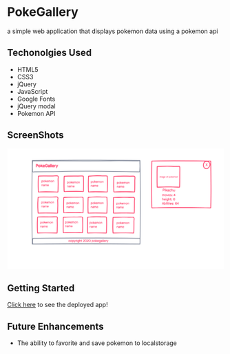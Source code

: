 # PokeGallery

a simple web application that displays pokemon data using a pokemon api

## Techonolgies Used

- HTML5
- CSS3
- jQuery
- JavaScript
- Google Fonts
- jQuery modal
- Pokemon API

## ScreenShots

![wireframe](./imgs/wireframe.png)

## Getting Started

[Click here](#) to see the deployed app!

## Future Enhancements
- The ability to favorite and save pokemon to localstorage


